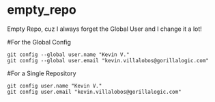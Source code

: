 # empty_repo
Empty Repo, cuz I always forget the Global User and I change it a lot!

#For the Global Config

```
git config --global user.name "Kevin V."
git config --global user.email "kevin.villalobos@gorillalogic.com"
```

#For a Single Repository

```
git config user.name "Kevin V."
git config user.email "kevin.villalobos@gorillalogic.com"
```
